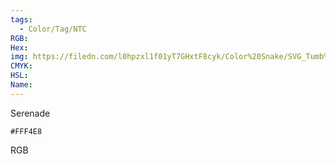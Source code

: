 ```yaml
---
tags:
  - Color/Tag/NTC
RGB:
Hex:
img: https://filedn.com/l0hpzxl1f01yT7GHxtF8cyk/Color%20Snake/SVG_Tumb%20Mass%20No%20Name/FFF4E8.svg
CMYK:
HSL:
Name:
---
```

Serenade
```palette
#FFF4E8
```
RGB
